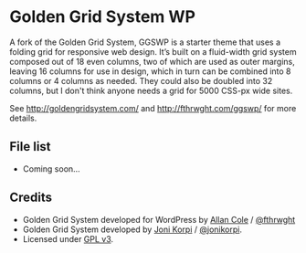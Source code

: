 # Golden Grid System WP

A fork of the Golden Grid System, GGSWP is a starter theme that uses a folding grid for responsive web design. It’s built on a fluid-width grid system composed out of 18 even columns, two of which are used as outer margins, leaving 16 columns for use in design, which in turn can be combined into 8 columns or 4 columns as needed. They could also be doubled into 32 columns, but I don't think anyone needs a grid for 5000 CSS-px wide sites.

See http://goldengridsystem.com/ and http://fthrwght.com/ggswp/ for more details.

## File list

- Coming soon…

## Credits

- Golden Grid System developed for WordPress by [Allan Cole](http://fthrwght.com/) / [@fthrwght](http://twitter.com/fthrwght/)
- Golden Grid System developed by [Joni Korpi](http://jonikorpi.com/) / [@jonikorpi](http://twitter.com/jonikorpi/). 
- Licensed under [GPL v3](http://www.opensource.org/licenses/gpl-3.0.html).